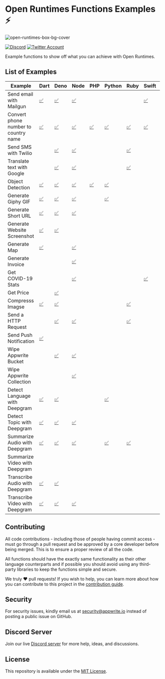 # Open Runtimes Functions Examples ⚡️

![open-runtimes-box-bg-cover](https://user-images.githubusercontent.com/1297371/151676246-0e18f694-dfd7-4bab-b64b-f590fec76ef1.png)

[![Discord](https://img.shields.io/discord/937092945713172480?label=discord&style=flat-square)](https://discord.gg/fP6W2qEzfQ)
[![Twitter Account](https://img.shields.io/twitter/follow/appwrite?color=00acee&label=twitter&style=flat-square)](https://twitter.com/appwrite)

Example functions to show off what you can achieve with Open Runtimes.

## List of Examples

| Example                              | Dart                                             | Deno                                             | Node                                             | PHP                                             | Python                                             | Ruby                                             | Swift                                             | .NET                                   | Java                                  | Kotlin                                  |
| ------------------------------------ | ------------------------------------------------ | ------------------------------------------------ | ------------------------------------------------ | ----------------------------------------------- | -------------------------------------------------- | ------------------------------------------------ | ------------------------------------------------- | -------------------------------------- | ------------------------------------- | --------------------------------------- |
| Send email with Mailgun              | [✅](/dart/send_email_with_mailgun)              | [✅](/deno/send_email_with_mailgun)              | [✅](/node/send_email_with_mailgun)              |                                                 |                                                    |                                                  | [✅](/swift/send-email-with-mailgun)              |                                        |                                       |                                         |
| Convert phone number to country name | [✅](/dart/convert-phone-number-to-country-name) | [✅](/deno/convert-phone-number-to-country-name) | [✅](/node/convert-phone-number-to-country-name) | [✅](/php/convert-phone-number-to-country-name) | [✅](/python/convert-phone-number-to-country-name) | [✅](/ruby/convert-phone-number-to-country-name) | [✅](/swift/convert-phone-number-to-country-name) |                                        |                                       |                                         |
| Send SMS with Twilio                 |                                                  | [✅](/deno/send_sms_with_twilio)                 | [✅](/node/send_sms_with_twilio)                 |                                                 |                                                    | [✅](/ruby/send-sms-with-twilio)                 |                                                   |                                        |                                       |                                         |
| Translate text with Google           |                                                  | [✅](/deno/translate_text_with_google)           | [✅](/node/translate_text_with_google)           |                                                 |                                                    | [✅](/ruby/translate-text-with-google)           |                                                   |                                        |                                       |                                         |
| Object Detection                     | [✅](/dart/object_detection)                     | [✅](/deno/object_detection)                     | [✅](/node/object_detection)                     | [✅](/php/object_detection)                     | [✅](/python/object-detection)                     |                                                  |                                                   |                                        |                                       |                                         |
| Generate Giphy GIF                   | [✅](/dart/generate_giphy_gif)                   | [✅](/deno/generate_giphy_gif)                   | [✅](/node/generate_giphy_gif)                   |                                                 | [✅](/python/generate-giphy-gif)                   |                                                  |                                                   |                                        |                                       |                                         |
| Generate Short URL                   | [✅](/dart/generate_short_url)                   | [✅](/deno/generate_short_url)                   | [✅](/node/url-shortener)                        |                                                 |                                                    |                                                  |                                                   | [✅](/dotnet/generateShortUrl)         | [✅](/java/short_url_generator)       | [✅](/kotlin/generate-short-url)        |
| Generate Website Screenshot          | [✅](/dart/generate-website-screenshot)          | [✅](/deno/generate_website_screenshot)          |                                                  |                                                 |                                                    |                                                  |                                                   |                                        |                                       |                                         |
| Generate Map                         | [✅](/dart/generate_map)                         |                                                  | [✅](/node/generate_map)                         |                                                 |                                                    |                                                  |                                                   |                                        |                                       |                                         |
| Generate Invoice                     |                                                  |                                                  | [✅](/node/generate_invoice)                     |                                                 |                                                    |                                                  |                                                   |                                        | [✅](/java/generate_invoice)          |                                         |
| Get COVID-19 Stats                   |                                                  |                                                  | [✅](/node/get_covid_stats)                      |                                                 |                                                    |                                                  | [✅](/swift/get-covid-stats)                      |                                        |                                       |                                         |
| Get Price                            |                                                  | [✅](/deno/get_price)                            |                                                  |                                                 |                                                    |                                                  |                                                   |                                        | [✅](/java/get_price)                 |                                         |
| Compresss Imagse                     | [✅](/dart/compress_image)                       | [✅](/deno/compress_image)                       |                                                  |                                                 |                                                    | [✅](/ruby/compress-image)                       |                                                   |                                        |                                       |                                         |
| Send a HTTP Request                  |                                                  | [✅](/deno/send_http_request)                    | [✅](/node/send_http_request)                    |                                                 |                                                    | [✅](/ruby/send-http-request)                    |                                                   |                                        |                                       |                                         |
| Send Push Notification               | [✅](/dart/send_push_notification)               |                                                  |                                                  |                                                 |                                                    |                                                  |                                                   |                                        |                                       |                                         |
| Wipe Appwrite Bucket                 |                                                  | [✅](/deno/wipe_appwrite_bucket)                 | [✅](/node/wipe_appwrite_bucket)                 |                                                 |                                                    |                                                  |                                                   |                                        |                                       | [✅](/kotlin/wipeAppwriteBucket)        |
| Wipe Appwrite Collection             |                                                  |                                                  | [✅](/node/wipe_appwrite_collection)             |                                                 |                                                    |                                                  |                                                   | [✅](/dotnet/wipe_appwrite_collection) |                                       |                                         |
| Detect Language with Deepgram        | [✅](/dart/deepgram_language_detection)          | [✅](/deno/deepgram-language-detection)          |                                                  |                                                 | [✅](/python/deepgram-language-detection)          |                                                  |                                                   |                                        | [✅](/java/deepgramLanguageDetection) |                                         |
| Detect Topic with Deepgram           | [✅](/dart/deepgram_Topic_Detection)             | [✅](/deno/deepgram-topic-detection)             | [✅](/node/deepgram_topic_detection)             |                                                 |                                                    |                                                  |                                                   |                                        |                                       |                                         |
| Summarize Audio with Deepgram        | [✅](/dart/deepgram_audio_summary)               | [✅](/deno/deepgram_audio_summary)               | [✅](/node/deepgram_audio_summary)               |                                                 | [✅](/python/deepgram-audio-summary)               | [✅](/ruby/deepgram-audio-summary)               |                                                   |                                        | [✅](/java/deepgram_audio_summary)    |                                         |
| Summarize Video with Deepgram        |                                                  |                                                  |                                                  |                                                 |                                                    |                                                  |                                                   |                                        |                                       |                                         |
| Transcribe Audio with Deepgram       | [✅](/dart/deepgram_transcribe_audio)            | [✅](/deno/deepgram-transcribe-audio)            |                                                  |                                                 |                                                    |                                                  |                                                   |                                        |                                       | [✅](/kotlin/deepgram-transcribe-audio) |
| Transcribe Video with Deepgram       | [✅](/dart/deepgram_transcribe_video)            | [✅](/deno/deepgram-transcribe-video)            | [✅](/node/deepgram-transcribe-video)            |                                                 |                                                    |                                                  |                                                   |                                        |                                       |                                         |

## Contributing

All code contributions - including those of people having commit access - must go through a pull request and be approved by a core developer before being merged. This is to ensure a proper review of all the code.

All functions should have the exactly same functionality as their other language counterparts and if possible you should avoid using any third-party libraries to keep the functions simple and secure.

We truly ❤️ pull requests! If you wish to help, you can learn more about how you can contribute to this project in the [contribution guide](https://github.com/open-runtimes/.github/blob/main/CONTRIBUTING.md).

## Security

For security issues, kindly email us at [security@appwrite.io](mailto:security@appwrite.io) instead of posting a public issue on GitHub.

## Discord Server

Join our live [Discord server](https://discord.gg/fP6W2qEzfQ) for more help, ideas, and discussions.

## License

This repository is available under the [MIT License](./LICENSE).
